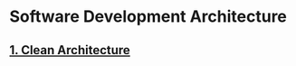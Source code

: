 # Software Development Architecture

## [1. Clean Architecture](https://github.com/tran-huy-phuc/architecture/blob/main/clean-achitecture/README.md)